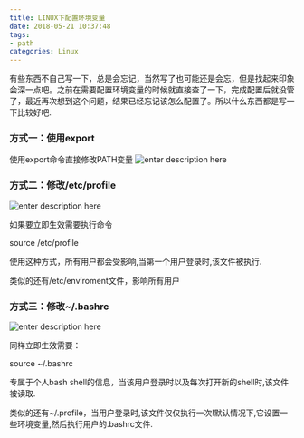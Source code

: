 ```yaml
---
title: LINUX下配置环境变量
date: 2018-05-21 10:37:48
tags:
- path
categories: Linux
---
```


有些东西不自己写一下，总是会忘记，当然写了也可能还是会忘，但是找起来印象会深一点吧。之前在需要配置环境变量的时候就直接查了一下，完成配置后就没管了，最近再次想到这个问题，结果已经忘记该怎么配置了。所以什么东西都是写一下比较好吧.
<!--more-->

### 方式一：使用export
使用export命令直接修改PATH变量
![enter description here](https://image.zero22.top/images/2018-05-21/Screenshot-from-2018-05-21-14-28-08-300x81.png)

### 方式二：修改/etc/profile
![enter description here](https://image.zero22.top/images/2018-05-21/Screenshot-from-2018-05-21-14-31-40-300x69.png)

如果要立即生效需要执行命令

source /etc/profile

使用这种方式，所有用户都会受影响,当第一个用户登录时,该文件被执行.

类似的还有/etc/enviroment文件，影响所有用户


### 方式三：修改~/.bashrc
![enter description here](https://image.zero22.top/images/2018-05-21/Screenshot-from-2018-05-21-14-33-48-300x94.png)

同样立即生效需要：

source ~/.bashrc

专属于个人bash shell的信息，当该用户登录时以及每次打开新的shell时,该文件被读取.

类似的还有~/.profile，当用户登录时,该文件仅仅执行一次!默认情况下,它设置一些环境变量,然后执行用户的.bashrc文件.

